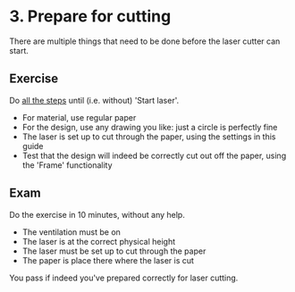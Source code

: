 # 3. Prepare for cutting

There are multiple things that need to be done
before the laser cutter can start.

## Exercise

Do [all the steps](../steps/) until (i.e. without) 'Start laser'.

- For material, use regular paper
- For the design, use any drawing you like: just a circle is perfectly fine
- The laser is set up to cut through the paper, using the settings
  in this guide
- Test that the design will indeed be correctly cut out off the paper,
  using the 'Frame' functionality

## Exam

Do the exercise in 10 minutes, without any help.

- The ventilation must be on
- The laser is at the correct physical height
- The laser must be set up to cut through the paper
- The paper is place there where the laser is cut

You pass if indeed you've prepared correctly for laser cutting.

